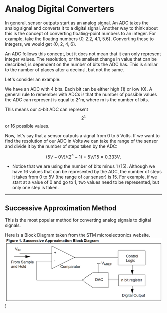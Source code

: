 # Analog Digital Converters

In general, sensor outputs start as an analog signal. An ADC takes the analog signal and converts it to a digital signal. Another way to think about this is the concept of converting floating-point numbers to an integer. For example, take the floating numbers {0, 2.2, 4.1, 5.6}. Converting these to integers, we would get {0, 2, 4, 6}.

An ADC follows this concept, but it does not mean that it can only represent integer values. The resolution, or the smallest change in value that can be described, is dependent on the number of bits the ADC has. This is similar to the number of places after a decimal, but not the same.

Let's consider an example:

We have an ADC with 4 bits. Each bit can be either high (1) or low (0). A general rule to remember with ADCs is that the number of possible values the ADC can represent is equal to 2^m, where m is the number of bits.

This means our 4-bit ADC can represent $$2^4$$ or 16 possible values.

Now, let's say that a sensor outputs a signal from 0 to 5 Volts. If we want to find the resolution of  our ADC in Volts we can take the range of the sensor and divide it by the number of steps taken by the ADC:

$$(5V-0V)/(2^4 - 1) = 5V/15 = 0.333V.$$

* Notice that we are using the number of bits minus 1 (15). Although we have 16 values that can be represented by the ADC, the number of steps it takes from 0 to 5V (the range of our sensor) is 15. For example, if we start at a value of 0 and go to 1, two values need to be represented, but only one step is taken.

------

## Successive Approximation Method

This is the most popular method for converting analog signals to digital signals.

Here is a Block Diagram taken from the STM microelectronics website.  ![](https://github.com/jaxriemer/Electronics-Essentials/blob/main/ADC/images/SAR%20Block%20Diagram.png))
